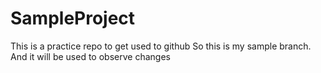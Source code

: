 # SampleProject
This is a practice repo to get used to github
So this is my sample branch. And it will be used to observe changes

